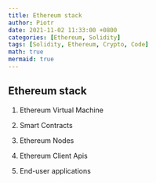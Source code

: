 ```yaml
---
title: Ethereum stack
author: Piotr
date: 2021-11-02 11:33:00 +0800
categories: [Ethereum, Solidity]
tags: [Solidity, Ethereum, Crypto, Code]
math: true
mermaid: true
---
```


## Ethereum stack
1. Ethereum Virtual Machine

2. Smart Contracts

3. Ethereum Nodes

4. Ethereum Client Apis

5. End-user applications